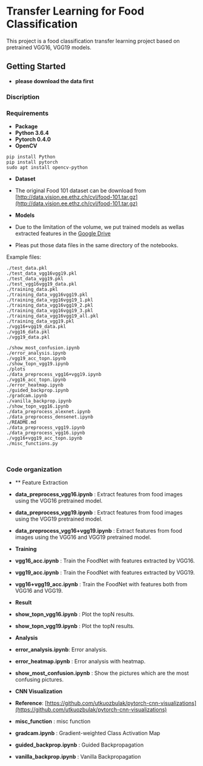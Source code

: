# Transfer Learning for Food Classification

This project is a food classification transfer learning project based on pretrained VGG16, VGG19 models. 
## Getting Started
* **please download the data first**

### Discription

### Requirements
* **Package**
* **Python 3.6.4**
* **Pytorch 0.4.0**
* **OpenCV**
```shell
pip install Python
pip install pytorch
sudo apt install opencv-python
```


* **Dataset**
* The original Food 101 dataset can be download from [http://data.vision.ee.ethz.ch/cvl/food-101.tar.gz](http://data.vision.ee.ethz.ch/cvl/food-101.tar.gz)


* **Models**
* Due to the limitation of the volume, we put trained models as wellas extracted features in the [Google Drive]()
* Pleas put those data files in the same directory of the notebooks.

Example files:
```
./test_data.pkl
./test_data_vgg16vgg19.pkl
./test_data_vgg19.pkl
./test_vgg16vgg19_data.pkl
./training_data.pkl
./training_data_vgg16vgg19.pkl
./training_data_vgg16vgg19_1.pkl
./training_data_vgg16vgg19_2.pkl
./training_data_vgg16vgg19_3.pkl
./training_data_vgg16vgg19_all.pkl
./training_data_vgg19.pkl
./vgg16+vgg19_data.pkl
./vgg16_data.pkl
./vgg19_data.pkl

./show_most_confusion.ipynb
./error_analysis.ipynb
./vgg19_acc_topn.ipynb
./show_topn_vgg19.ipynb
./plots
./data_preprocess_vgg16+vgg19.ipynb
./vgg16_acc_topn.ipynb
./error_heatmap.ipynb
./guided_backprop.ipynb
./gradcam.ipynb
./vanilla_backprop.ipynb
./show_topn_vgg16.ipynb
./data_preprocess_alexnet.ipynb
./data_preprocess_densenet.ipynb
./README.md
./data_preprocess_vgg19.ipynb
./data_preprocess_vgg16.ipynb
./vgg16+vgg19_acc_topn.ipynb
./misc_functions.py



```



### Code organization 

* ** Feature Extraction
* **data_preprocess_vgg16.ipynb** : Extract features from food images using the VGG16 pretrained model.
* **data_preprocess_vgg19.ipynb** : Extract features from food images using the VGG19 pretrained model.
* **data_preprocess_vgg16+vgg19.ipynb** : Extract features from food images using the VGG16 and VGG19 pretrained model.

* **Training**
* **vgg16_acc.ipynb** : Train the FoodNet with features extracted by VGG16.
* **vgg19_acc.ipynb** : Train the FoodNet with features extracted by VGG19.
* **vgg16+vgg19_acc.ipynb** : Train the FoodNet with features both from VGG16 and VGG19.

* **Result**
* **show_topn_vgg16.ipynb** : Plot the topN results.
* **show_topn_vgg19.ipynb** : Plot the topN results.

* **Analysis**
* **error_analysis.ipynb**: Error analysis.
* **error_heatmap.ipynb**  : Error analysis with heatmap.
* **show_most_confusion.ipynb** : Show the pictures which are the most confusing pictures. 

* **CNN Visualization**
* **Reference**: [https://github.com/utkuozbulak/pytorch-cnn-visualizations](https://github.com/utkuozbulak/pytorch-cnn-visualizations)
* **misc_function** : misc function
* **gradcam.ipynb** : Gradient-weighted Class Activation Map
* **guided_backprop.ipynb** : Guided Backpropagation
* **vanilla_backprop.ipynb** : Vanilla Backpropagation
















